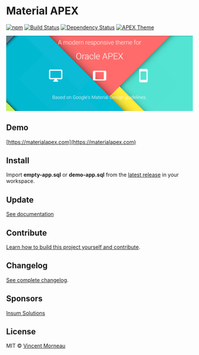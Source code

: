 # Material APEX

[![npm](https://img.shields.io/npm/v/material-apex.svg)](https://www.npmjs.com/package/material-apex) [![Build Status](https://travis-ci.org/vincentmorneau/material-apex.svg?branch=master)](https://travis-ci.org/vincentmorneau/material-apex) [![Dependency Status](https://david-dm.org/vincentmorneau/material-apex.svg)](https://david-dm.org/vincentmorneau/material-apex) [![APEX Theme](https://cdn.rawgit.com/Dani3lSun/apex-github-badges/b7e95341/badges/apex-theme-badge.svg)](https://cdn.rawgit.com/Dani3lSun/apex-github-badges)


![banner](/docs/img/banner.png)

## Demo
[https://materialapex.com](https://materialapex.com)

## Install
Import **empty-app.sql** or **demo-app.sql** from the [latest release](https://github.com/vincentmorneau/material-apex/releases/latest) in your workspace.

## Update
[See documentation](docs/update.md)

## Contribute
[Learn how to build this project yourself and contribute](contributing.md).

## Changelog
[See complete changelog](changelog.md).

## Sponsors
[Insum Solutions](http://insum.ca/)

## License
MIT © [Vincent Morneau](http://vmorneau.me)

